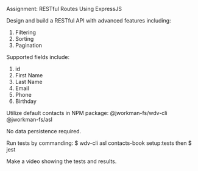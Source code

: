 Assignment: RESTful Routes Using ExpressJS

Design and build a RESTful API with advanced features including:
1. Filtering
2. Sorting
3. Pagination

Supported fields include:
1. id
2. First Name
3. Last Name
4. Email
5. Phone
6. Birthday

Utilize default contacts in NPM package:
@jworkman-fs/wdv-cli
@jworkman-fs/asl

No data persistence required.

Run tests by commanding:
$ wdv-cli asl contacts-book setup:tests
then
$ jest

Make a video showing the tests and results.